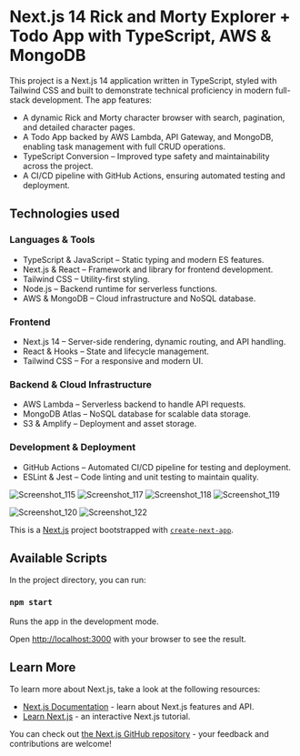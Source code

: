 # Next.js 14 Rick and Morty Explorer + Todo App with TypeScript, AWS & MongoDB
This project is a Next.js 14 application written in TypeScript, styled with Tailwind CSS and built to demonstrate technical proficiency in modern full-stack development. The app features:

* A dynamic Rick and Morty character browser with search, pagination, and detailed character pages.
* A Todo App backed by AWS Lambda, API Gateway, and MongoDB, enabling task management with full CRUD operations.
* TypeScript Conversion – Improved type safety and maintainability across the project.
* A CI/CD pipeline with GitHub Actions, ensuring automated testing and deployment.

## Technologies used
### Languages & Tools
* TypeScript & JavaScript – Static typing and modern ES features.
* Next.js & React – Framework and library for frontend development.
* Tailwind CSS – Utility-first styling.
* Node.js – Backend runtime for serverless functions.
* AWS & MongoDB – Cloud infrastructure and NoSQL database.
  
### Frontend
* Next.js 14 – Server-side rendering, dynamic routing, and API handling.
* React & Hooks – State and lifecycle management.
* Tailwind CSS – For a responsive and modern UI.

### Backend & Cloud Infrastructure
* AWS Lambda – Serverless backend to handle API requests.
* MongoDB Atlas – NoSQL database for scalable data storage.
* S3 & Amplify – Deployment and asset storage.
  
### Development & Deployment
* GitHub Actions – Automated CI/CD pipeline for testing and deployment.
* ESLint & Jest – Code linting and unit testing to maintain quality.

![Screenshot_115](https://github.com/user-attachments/assets/e243fdfd-6478-4091-b2b4-c18f9f3614ea)
![Screenshot_117](https://github.com/user-attachments/assets/5f1b0a4f-828e-4209-8b78-336e783d310b)
![Screenshot_118](https://github.com/user-attachments/assets/87496914-6c01-4a85-9a1e-7aac3382a295)
![Screenshot_119](https://github.com/user-attachments/assets/3a277893-7fa8-42e2-92f8-be2768982113)

![Screenshot_120](https://github.com/user-attachments/assets/e6fa1606-3715-4b03-b52a-91d36a260e7e)
![Screenshot_122](https://github.com/user-attachments/assets/6925a835-57c0-43f7-be36-eacac6d27290)

This is a [Next.js](https://nextjs.org/) project bootstrapped with [`create-next-app`](https://github.com/vercel/next.js/tree/canary/packages/create-next-app).

## Available Scripts

In the project directory, you can run:

### `npm start`

Runs the app in the development mode.<br />

Open [http://localhost:3000](http://localhost:3000) with your browser to see the result.


## Learn More

To learn more about Next.js, take a look at the following resources:

- [Next.js Documentation](https://nextjs.org/docs) - learn about Next.js features and API.
- [Learn Next.js](https://nextjs.org/learn) - an interactive Next.js tutorial.

You can check out [the Next.js GitHub repository](https://github.com/vercel/next.js/) - your feedback and contributions are welcome!
